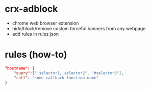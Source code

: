 # crx-adblock

- chrome web browser extension
- hide/block/remove custom forceful banners from any webpage
- add rules in rules.json

# rules (how-to)

```json
"hostname": {
	"query":[".selector1,.selector2", "#selector3"],
	"call": "some callback function name"
}
```

